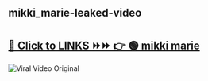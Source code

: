 
 ## mikki_marie-leaked-video 

# <h2><a href="https://clipsfans.com/mikki_marie&ref=git">🔗 Click to LINKS ⏩⏩ 👉 🟢 mikki marie </a></h2>

<a href="https://clipsfans.com/mikki_marie&ref=git" rel="nofollow" data-target="animated-image.originalLink"><img src="https://i.ibb.co.com/xMMVF88/686577567.gif" alt="Viral Video Original" style="max-width: 100%; display: inline-block;" data-target="animated-image.originalImage"></a>
